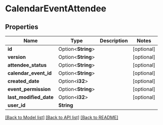 # CalendarEventAttendee

## Properties

Name | Type | Description | Notes
------------ | ------------- | ------------- | -------------
**id** | Option<**String**> |  | [optional]
**version** | Option<**String**> |  | [optional]
**attendee_status** | Option<**String**> |  | [optional]
**calendar_event_id** | Option<**String**> |  | [optional]
**created_date** | Option<**i32**> |  | [optional]
**event_permission** | Option<**String**> |  | [optional]
**last_modified_date** | Option<**i32**> |  | [optional]
**user_id** | **String** |  | 

[[Back to Model list]](../README.md#documentation-for-models) [[Back to API list]](../README.md#documentation-for-api-endpoints) [[Back to README]](../README.md)


